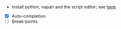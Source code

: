 - Install python, napari and the script editor; see [here](https://github.com/haesleinhuepf/napari-script-editor#installation)
- [X] Auto-completion
- [ ] Break-points
